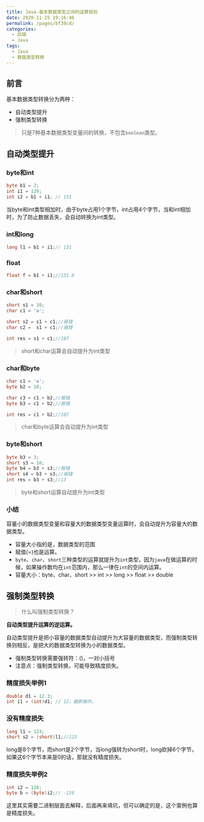 ```yaml
---
title: Java-基本数据类型之间的运算规则
date: 2020-11-25 19:16:46
permalink: /pages/bf39cd/
categories:
  - 后端
  - Java
tags:
  - Java
  - 数据类型转换
---
```




## 前言

基本数据类型转换分为两种：

- 自动类型提升
- 强制类型转换

> 只是7种基本数据类型变量间的转换，不包含`boolean`类型。

## 自动类型提升

### byte和int

~~~java
byte b1 = 2;
int i1 = 129;
int i2 = b1 + i1; // 131
~~~

当byte和int类型相加时，由于byte占用1个字节，int占用4个字节，当和int相加时，为了防止数据丢失，会自动转换为int类型。

### int和long

~~~java
long l1 = b1 + i1;// 131
~~~

### float

~~~java
float f = b1 + i1;//131.0
~~~

### char和short

~~~java
short s1 = 10;
char c1 = 'a';

short s2 = s1 + c1;//报错
char c2 =  s1 + c1;//报错

int res = s1 + c1;//107
~~~

> short和char运算会自动提升为int类型

### char和byte

~~~java
char c1 = 'a';
byte b2 = 10;

char c3 = c1 + b2;//报错
byte b3 = c1 + b2;//报错

int res = c1 + b2;//107
~~~

> char和byte运算会自动提升为int类型

### byte和short

~~~java
byte b3 = 3;
short s3 = 10;
byte b4 = b3 + s3;//报错
short s4 = b3 + s3;//报错
int res = b3 + s3;//13
~~~

> byte和short运算自动提升为int类型

### 小结

容量小的数据类型变量和容量大的数据类型变量运算时，会自动提升为容量大的数据类型。

- 容量大小指的是，数据类型的范围
- 赋值(=)也是运算。
- `byte`、`char`、`short`三种类型的运算就提升为`int`类型，因为`java`在做运算的时候，如果操作数均在`int`范围内，那么一律在`int`的空间内运算。
- 容量大小：byte、char、short >> int >> long >> float >> double





## 强制类型转换

> 什么叫强制类型转换？

**自动类型提升运算的逆运算。**

自动类型提升是把小容量的数据类型自动提升为大容量的数据类型，而强制类型转换则相反，是把大的数据类型转换为小的数据类型。



- 强制类型转换需要强转符：()，一对小括号
- 注意点：强制类型转换，可能导致精度损失。

### 精度损失举例1

~~~java
double d1 = 12.3;
int i1 = (int)d1; // 12，截断操作。
~~~



### 没有精度损失

~~~java
long l1 = 123;
short s2 = (short)l1;//123
~~~

long是8个字节，而short是2个字节，当long强转为short时，long砍掉6个字节，如果这6个字节本来是0的话，那就没有精度损失。



### 精度损失举例2

~~~java
int i2 = 128;
byte b = (byte)i2;// -128
~~~

这里其实需要二进制层面去解释，后面再来填坑，但可以确定的是，这个案例也算是精度损失。